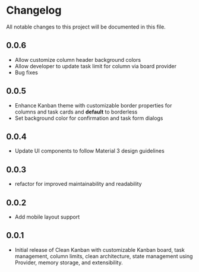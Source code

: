 # Changelog

All notable changes to this project will be documented in this file.

## 0.0.6
- Allow customize column header background colors
- Allow developer to update task limit for column via board provider
- Bug fixes

## 0.0.5 
- Enhance Kanban theme with customizable border properties for columns and task cards and **default** to borderless
- Set background color for confirmation and task form dialogs

## 0.0.4
- Update UI components to follow Material 3 design guidelines

## 0.0.3
- refactor for improved  maintainability and readability

## 0.0.2
- Add mobile layout support

## 0.0.1

- Initial release of Clean Kanban with customizable Kanban board, task management, column limits, clean architecture, state management using Provider, memory storage, and extensibility.
